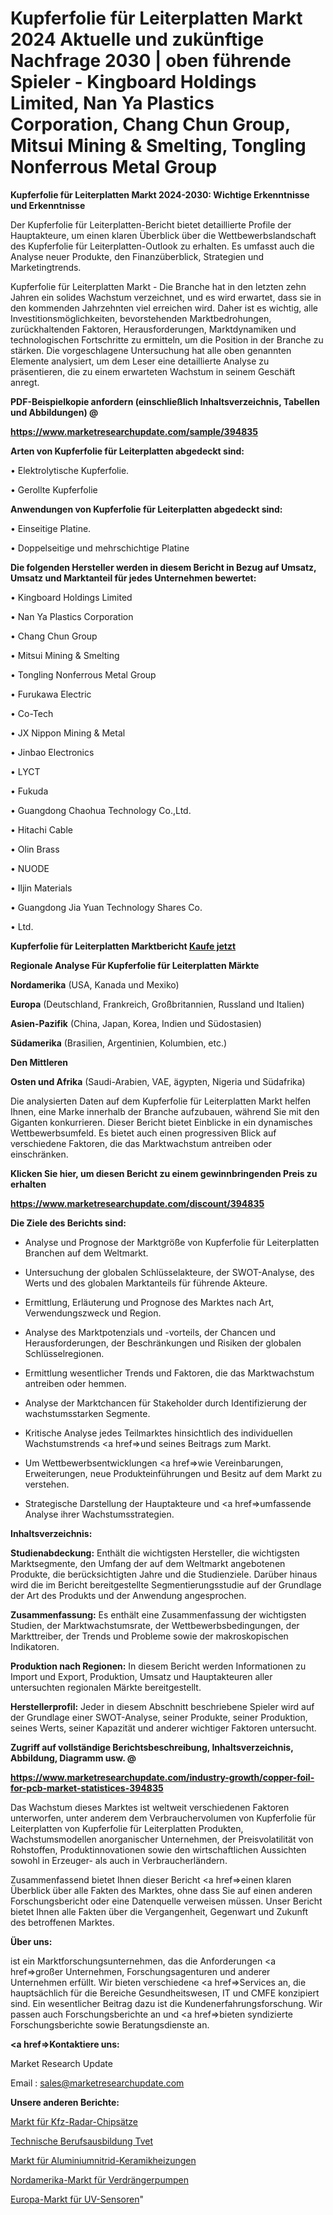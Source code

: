 # Kupferfolie für Leiterplatten Markt 2024 Aktuelle und zukünftige Nachfrage 2030 | oben führende Spieler - Kingboard Holdings Limited, Nan Ya Plastics Corporation, Chang Chun Group, Mitsui Mining & Smelting, Tongling Nonferrous Metal Group

<strong>Kupferfolie für Leiterplatten Markt 2024-2030: Wichtige Erkenntnisse und Erkenntnisse</strong>

Der Kupferfolie für Leiterplatten-Bericht bietet detaillierte Profile der Hauptakteure, um einen klaren Überblick über die Wettbewerbslandschaft des Kupferfolie für Leiterplatten-Outlook zu erhalten. Es umfasst auch die Analyse neuer Produkte, den Finanzüberblick, Strategien und Marketingtrends.

Kupferfolie für Leiterplatten Markt - Die Branche hat in den letzten zehn Jahren ein solides Wachstum verzeichnet, und es wird erwartet, dass sie in den kommenden Jahrzehnten viel erreichen wird. Daher ist es wichtig, alle Investitionsmöglichkeiten, bevorstehenden Marktbedrohungen, zurückhaltenden Faktoren, Herausforderungen, Marktdynamiken und technologischen Fortschritte zu ermitteln, um die Position in der Branche zu stärken. Die vorgeschlagene Untersuchung hat alle oben genannten Elemente analysiert, um dem Leser eine detaillierte Analyse zu präsentieren, die zu einem erwarteten Wachstum in seinem Geschäft anregt.



<strong><b>PDF-Beispielkopie anfordern (einschließlich Inhaltsverzeichnis, Tabellen und Abbildungen) @ </b></strong>

<strong><a href=https://www.marketresearchupdate.com/sample/394835>

<strong>https://www.marketresearchupdate.com/sample/394835</u></a></strong></strong>



<strong>Arten von Kupferfolie für Leiterplatten abgedeckt sind:</strong>

• Elektrolytische Kupferfolie.

• Gerollte Kupferfolie



<strong>Anwendungen von Kupferfolie für Leiterplatten abgedeckt sind:</strong>

• Einseitige Platine.

• Doppelseitige und mehrschichtige Platine



<strong>Die folgenden Hersteller werden in diesem Bericht in Bezug auf Umsatz, Umsatz und Marktanteil für jedes Unternehmen bewertet:</strong>

• Kingboard Holdings Limited

• Nan Ya Plastics Corporation

• Chang Chun Group

• Mitsui Mining & Smelting

• Tongling Nonferrous Metal Group

• Furukawa Electric

• Co-Tech

• JX Nippon Mining & Metal

• Jinbao Electronics

• LYCT

• Fukuda

• Guangdong Chaohua Technology Co.,Ltd.

• Hitachi Cable

• Olin Brass

• NUODE

• Iljin Materials

• Guangdong Jia Yuan Technology Shares Co.

• Ltd.



<strong>Kupferfolie für Leiterplatten Marktbericht <a href=https://www.marketresearchupdate.com/buynow/394835>Kaufe jetzt</a></strong>



<strong>Regionale Analyse Für Kupferfolie für Leiterplatten Märkte</strong>



<strong>Nordamerika</strong> (USA, Kanada und Mexiko)



<strong>Europa</strong> (Deutschland, Frankreich, Großbritannien, Russland und Italien)



<strong>Asien-Pazifik</strong> (China, Japan, Korea, Indien und Südostasien)



<strong>Südamerika</strong> (Brasilien, Argentinien, Kolumbien, etc.)



<strong>Den Mittleren</strong> 

<strong>Osten und Afrika</strong> (Saudi-Arabien, VAE, ägypten, Nigeria und Südafrika)

Die analysierten Daten auf dem Kupferfolie für Leiterplatten Markt helfen Ihnen, eine Marke innerhalb der Branche aufzubauen, während Sie mit den Giganten konkurrieren. Dieser Bericht bietet Einblicke in ein dynamisches Wettbewerbsumfeld. Es bietet auch einen progressiven Blick auf verschiedene Faktoren, die das Marktwachstum antreiben oder einschränken.



<strong>Klicken Sie hier, um diesen Bericht zu einem gewinnbringenden Preis zu erhalten
</strong>

<strong><a href=https://www.marketresearchupdate.com/discount/394835>https://www.marketresearchupdate.com/discount/394835</b></u></strong></a>



<strong>Die Ziele des Berichts sind:</strong>

- Analyse und Prognose der Marktgröße von Kupferfolie für Leiterplatten Branchen auf dem Weltmarkt.

- Untersuchung der globalen Schlüsselakteure, der SWOT-Analyse, des Werts und des globalen Marktanteils für führende Akteure.

- Ermittlung, Erläuterung und Prognose des Marktes nach Art, Verwendungszweck und Region.

- Analyse des Marktpotenzials und -vorteils, der Chancen und Herausforderungen, der Beschränkungen und Risiken der globalen Schlüsselregionen.

- Ermittlung wesentlicher Trends und Faktoren, die das Marktwachstum antreiben oder hemmen.

- Analyse der Marktchancen für Stakeholder durch Identifizierung der wachstumsstarken Segmente.

- Kritische Analyse jedes Teilmarktes hinsichtlich des individuellen Wachstumstrends <a href=>und</a> seines Beitrags zum Markt.

- Um Wettbewerbsentwicklungen <a href=>wie</a> Vereinbarungen, Erweiterungen, neue Produkteinführungen und Besitz auf dem Markt zu verstehen.

- Strategische Darstellung der Hauptakteure und <a href=>umfas</a>sende Analyse ihrer Wachstumsstrategien.



<strong>Inhaltsverzeichnis:</strong>



<strong>Studienabdeckung:</strong> Enthält die wichtigsten Hersteller, die wichtigsten Marktsegmente, den Umfang der auf dem Weltmarkt angebotenen Produkte, die berücksichtigten Jahre und die Studienziele. Darüber hinaus wird die im Bericht bereitgestellte Segmentierungsstudie auf der Grundlage der Art des Produkts und der Anwendung angesprochen.



<strong>Zusammenfassung:</strong> Es enthält eine Zusammenfassung der wichtigsten Studien, der Marktwachstumsrate, der Wettbewerbsbedingungen, der Markttreiber, der Trends und Probleme sowie der makroskopischen Indikatoren.



<strong>Produktion nach Regionen:</strong> In diesem Bericht werden Informationen zu Import und Export, Produktion, Umsatz und Hauptakteuren aller untersuchten regionalen Märkte bereitgestellt.



<strong>Herstellerprofil:</strong> Jeder in diesem Abschnitt beschriebene Spieler wird auf der Grundlage einer SWOT-Analyse, seiner Produkte, seiner Produktion, seines Werts, seiner Kapazität und anderer wichtiger Faktoren untersucht.



<strong><b>Zugriff auf vollständige Berichtsbeschreibung, Inhaltsverzeichnis, Abbildung, Diagramm usw. @ </b></strong>

<strong><a href=https://www.marketresearchupdate.com/industry-growth/copper-foil-for-pcb-market-statistices-394835>https://www.marketresearchupdate.com/industry-growth/copper-foil-for-pcb-market-statistices-394835</a></strong>

Das Wachstum dieses Marktes ist weltweit verschiedenen Faktoren unterworfen, unter anderem dem Verbrauchervolumen von Kupferfolie für Leiterplatten von Kupferfolie für Leiterplatten Produkten, Wachstumsmodellen anorganischer Unternehmen, der Preisvolatilität von Rohstoffen, Produktinnovationen sowie den wirtschaftlichen Aussichten sowohl in Erzeuger- als auch in Verbraucherländern.

Zusammenfassend bietet Ihnen dieser Bericht <a href=>einen</a> klaren Überblick über alle Fakten des Marktes, ohne dass Sie auf einen anderen Forschungsbericht oder eine Datenquelle verweisen müssen. Unser Bericht bietet Ihnen alle Fakten über die Vergangenheit, Gegenwart und Zukunft des betroffenen Marktes.



<strong>Über uns:</strong>

 ist ein Marktforschungsunternehmen, das die Anforderungen <a href=>großer</a> Unternehmen, Forschungsagenturen und anderer Unternehmen erfüllt. Wir bieten verschiedene <a href=>Services</a> an, die hauptsächlich für die Bereiche Gesundheitswesen, IT und CMFE konzipiert sind. Ein wesentlicher Beitrag dazu ist die Kundenerfahrungsforschung. Wir passen auch Forschungsberichte an und <a href=>bieten</a> syndizierte Forschungsberichte sowie Beratungsdienste an.



<strong><a href=>Kontaktiere uns:</a></strong>

Market Research Update

Email : sales@marketresearchupdate.com



<strong>Unsere anderen Berichte:</strong>

<a href=https://www.linkedin.com/pulse/automotive-radar-chipset-market-witness-huge>Markt für Kfz-Radar-Chipsätze</a>

<a href=https://www.linkedin.com/pulse/technical-vocational-education-training-tvet>Technische Berufsausbildung Tvet</a>

<a href=https://www.linkedin.com/pulse/aluminum-nitride-ceramic-heaters-market-research>Markt für Aluminiumnitrid-Keramikheizungen</a>

<a href=https://www.linkedin.com/pulse/north-america-positive-displacement-pumps-market>Nordamerika-Markt für Verdrängerpumpen</a>

<a href=https://www.linkedin.com/pulse/europe-uv-sensor-market-new-report-future-scope-demands>Europa-Markt für UV-Sensoren</a>"
